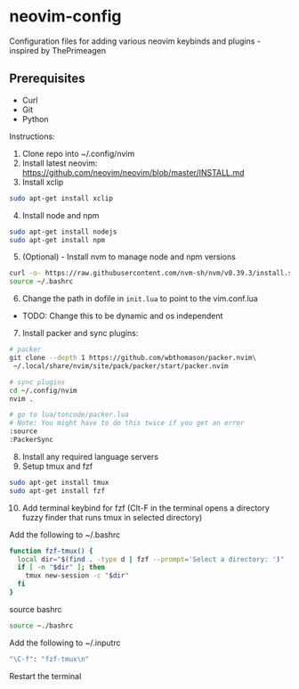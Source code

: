 # neovim-config
Configuration files for adding various neovim keybinds and plugins - inspired by ThePrimeagen

## Prerequisites
- Curl
- Git
- Python

Instructions:

1. Clone repo into ~/.config/nvim
2. Install latest neovim: https://github.com/neovim/neovim/blob/master/INSTALL.md
3. Install xclip
```bash
sudo apt-get install xclip
```

4. Install node and npm

```bash
sudo apt-get install nodejs
sudo apt-get install npm
```

5. (Optional) - Install nvm to manage node and npm versions

```bash
curl -o- https://raw.githubusercontent.com/nvm-sh/nvm/v0.39.3/install.sh | bash
source ~/.bashrc
```

6. Change the path in dofile in `init.lua` to point to the vim.conf.lua
- TODO: Change this to be dynamic and os independent

7. Install packer and sync plugins:

```bash
# packer
git clone --depth 1 https://github.com/wbthomason/packer.nvim\
 ~/.local/share/nvim/site/pack/packer/start/packer.nvim

# sync plugins
cd ~/.config/nvim
nvim .

# go to lua/toncode/packer.lua
# Note: You might have to do this twice if you get an error
:source
:PackerSync
```

8. Install any required language servers
9. Setup tmux and fzf

```bash
sudo apt-get install tmux
sudo apt-get install fzf
```

10. Add terminal keybind for fzf (Clt-F in the terminal opens a directory fuzzy finder that runs tmux in selected directory)

Add the following to ~/.bashrc

```bash
function fzf-tmux() {
  local dir="$(find . -type d | fzf --prompt='Select a directory: ')"
  if [ -n "$dir" ]; then
    tmux new-session -c "$dir"
  fi
}
```

source bashrc

```bash
source ~./bashrc
```

Add the following to ~/.inputrc

```bash
"\C-f": "fzf-tmux\n"
```

Restart the terminal
